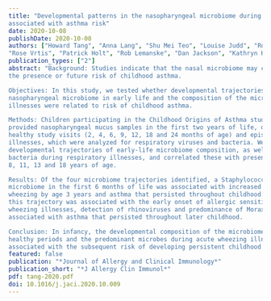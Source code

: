 ```yaml
---
title: "Developmental patterns in the nasopharyngeal microbiome during infancy are
associated with asthma risk"
date: 2020-10-08
publishDate: 2020-10-08
authors: ["Howard Tang", "Anna Lang", "Shu Mei Teo", "Louise Judd", "Ronald Gangnon", "Mike Evans", "Kris Lee",
"Rose Vrtis", "Patrick Holt", "Rob Lemanske", "Dan Jackson", "Kathryn Holt", "Jim Gern"]
publication_types: ["2"]
abstract: "Background: Studies indicate that the nasal microbiome may correlate strongly with
the presence or future risk of childhood asthma.

Objectives: In this study, we tested whether developmental trajectories of the
nasopharyngeal microbiome in early life and the composition of the microbiome during
illnesses were related to risk of childhood asthma.

Methods: Children participating in the Childhood Origins of Asthma study (n=285)
provided nasopharyngeal mucus samples in the first two years of life, during routine
healthy study visits (2, 4, 6, 9, 12, 18 and 24 months of age) and episodes of respiratory
illnesses, which were analyzed for respiratory viruses and bacteria. We identified
developmental trajectories of early-life microbiome composition, as well as predominant
bacteria during respiratory illnesses, and correlated these with presence of asthma at 6,
8, 11, 13 and 18 years of age.

Results: Of the four microbiome trajectories identified, a Staphylococcus-dominant
microbiome in the first 6 months of life was associated with increased risk of recurrent
wheezing by age 3 years and asthma that persisted throughout childhood. In addition,
this trajectory was associated with the early onset of allergic sensitization. During
wheezing illnesses, detection of rhinoviruses and predominance of Moraxella were
associated with asthma that persisted throughout later childhood.

Conclusion: In infancy, the developmental composition of the microbiome during
healthy periods and the predominant microbes during acute wheezing illnesses are both
associated with the subsequent risk of developing persistent childhood asthma. "
featured: false
publication: "*Journal of Allergy and Clinical Immunology*"
publication_short: "*J Allergy Clin Immunol*"
pdf: tang-2020.pdf
doi: 10.1016/j.jaci.2020.10.009
---
```


